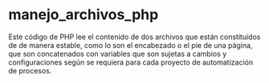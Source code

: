 # manejo_archivos_php
Este código de PHP lee el contenido de dos archivos que están constituidos de de manera estable, como lo son el encabezado o el pie de una página, que  son concatenados con variables que son sujetas a cambios y configuraciones  según se requiera para cada proyecto de automatización de procesos.
